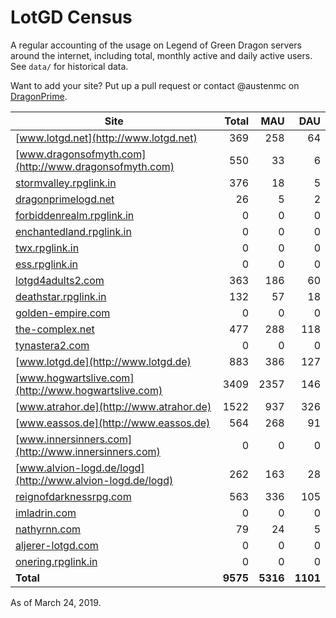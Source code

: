 # LotGD Census
A regular accounting of the usage on Legend of Green Dragon servers around the internet, including total, monthly active and daily active users. See `data/` for historical data.

Want to add your site? Put up a pull request or contact @austenmc on [DragonPrime](http://dragonprime.net).


Site | Total | MAU | DAU
--- | ---:| ---:| ---:
[www.lotgd.net](http://www.lotgd.net)|369|258|64
[www.dragonsofmyth.com](http://www.dragonsofmyth.com)|550|33|6
[stormvalley.rpglink.in](http://stormvalley.rpglink.in)|376|18|5
[dragonprimelogd.net](http://dragonprimelogd.net)|26|5|2
[forbiddenrealm.rpglink.in](http://forbiddenrealm.rpglink.in)|0|0|0
[enchantedland.rpglink.in](http://enchantedland.rpglink.in)|0|0|0
[twx.rpglink.in](http://twx.rpglink.in)|0|0|0
[ess.rpglink.in](http://ess.rpglink.in)|0|0|0
[lotgd4adults2.com](http://lotgd4adults2.com)|363|186|60
[deathstar.rpglink.in](http://deathstar.rpglink.in)|132|57|18
[golden-empire.com](http://golden-empire.com)|0|0|0
[the-complex.net](http://the-complex.net)|477|288|118
[tynastera2.com](http://tynastera2.com)|0|0|0
[www.lotgd.de](http://www.lotgd.de)|883|386|127
[www.hogwartslive.com](http://www.hogwartslive.com)|3409|2357|146
[www.atrahor.de](http://www.atrahor.de)|1522|937|326
[www.eassos.de](http://www.eassos.de)|564|268|91
[www.innersinners.com](http://www.innersinners.com)|0|0|0
[www.alvion-logd.de/logd](http://www.alvion-logd.de/logd)|262|163|28
[reignofdarknessrpg.com](http://reignofdarknessrpg.com)|563|336|105
[imladrin.com](http://imladrin.com)|0|0|0
[nathyrnn.com](http://nathyrnn.com)|79|24|5
[aljerer-lotgd.com](http://aljerer-lotgd.com)|0|0|0
[onering.rpglink.in](http://onering.rpglink.in)|0|0|0
**Total**|**9575**|**5316**|**1101**

As of March 24, 2019.

